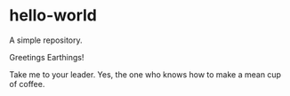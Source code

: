 # hello-world
A simple repository.

Greetings Earthings!

Take me to your leader. Yes, the one who knows how to make a mean cup of coffee.
